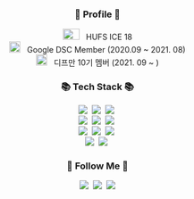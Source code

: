 <h3 align="center"> 💬 Profile 💬 </h3>
<p align="center">
  <a href="https://www.hufs.ac.kr/index.html"><img src="https://www.hufs.ac.kr/user/hufs/mycodyimages/new/logo_ft.png" style="width:30px;height:20px;"></a> 
  &nbsp HUFS ICE 18 <br>
  <a href="https://developers.google.com/community/dsc"><img src="https://user-images.githubusercontent.com/53362054/131954823-441f643e-61b7-456b-9125-18d035e08656.png" style="width:20px;height:20px;"></a>
  &nbsp Google DSC Member (2020.09 ~ 2021. 08)<br>
  <a href="https://www.depromeet.com/"><img src="https://user-images.githubusercontent.com/53362054/131954711-38beeac0-8196-404e-bd0a-aeb52aa1ae87.png" style="width:20px;height:20px;"></a> 
  &nbsp 디프만 10기 멤버 (2021. 09 ~ )
  
<p>

<h3 align="center">📚 Tech Stack 📚</h3>
<p align="center">
  <img src="https://img.shields.io/badge/Java-007396?style=flat-square&logo=Java&logoColor=white"/></a>&nbsp
  <img src="https://img.shields.io/badge/Python-3776AB?style=flat-square&logo=Python&logoColor=white"/></a>&nbsp 
  <img src="https://img.shields.io/badge/Javascript-F7DF1E?style=flat-square&logo=javascript&logoColor=white"/></a>&nbsp 
  <br>
  <img src="https://img.shields.io/badge/Node.js-339933?style=flat-square&logo=Node.js&logoColor=white"/></a>&nbsp 
  <img src ="https://img.shields.io/badge/Spring%20Boot-6DB33F?style=flat-square&logo=springboot&logoColor=white"/></a>&nbsp
  <img src="https://img.shields.io/badge/Django-092E20?style=flat-square&logo=Django&logoColor=white"/></a>&nbsp 
  <br>
  <img src="https://img.shields.io/badge/Mysql-4479A1?style=flat-square&logo=MySql&logoColor=white"/></a>&nbsp 
  <img src="https://img.shields.io/badge/Oracle-F80000?style=flat-square&logo=oracle&logoColor=white"/></a>&nbsp 
  <img src="https://img.shields.io/badge/Sqlite-003B57?style=flat-square&logo=sqlite&logoColor=white"/></a>&nbsp 
  <br>
  <img src="https://img.shields.io/badge/AWS-232F3E?style=flat-square&logo=amazonaws&logoColor=white"/></a>&nbsp
  <img src="https://img.shields.io/badge/Ubuntu-E95420?style=flat-square&logo=ubuntu&logoColor=white"/></a>&nbsp
<!--   <br> -->
<!--   (
  <img src="https://img.shields.io/badge/HTML-E34F26?style=flat-square&logo=html5&logoColor=white"/></a>&nbsp
  <img src="https://img.shields.io/badge/CSS-1572B6?style=flat-square&logo=css3&logoColor=white"/></a>&nbsp
  <img src="https://img.shields.io/badge/React-61DAFB?style=flat-square&logo=react&logoColor=white"/></a>&nbsp
  <img src="https://img.shields.io/badge/C-A8B9CC?style=flat-square&logo=c&logoColor=white"/></a>&nbsp 
  <img src="https://img.shields.io/badge/Tensorflow-FF6F00?style=flat-square&logo=tensorflow&logoColor=white"/></a>&nbsp
  ) -->
</p>

<h3 align="center">🌈 Follow Me 🌈</h3>
<p align="center">
  <a href="https://ujin-dev.tistory.com"><img src="https://img.shields.io/badge/-Techblog-%2304BEB8?style=flat-square&logo=tvtime&logoColor=white&link=https://https://ujin-dev.tistory.com"/></a>&nbsp
  <a href="https://www.instagram.com/dldbwls._/"><img src="https://img.shields.io/badge/Instagram-E4405F?style=flat-square&logo=Instagram&logoColor=white&link=https://www.instagram.com/dldbwls._/"/></a>&nbsp
  <a href="mailto:ujin2021@gmail.com"><img src="https://img.shields.io/badge/Gmail-d14836?style=flat-square&logo=Gmail&logoColor=white&link=mailto:ujin2021@gmail.com"/></a>
</p>
